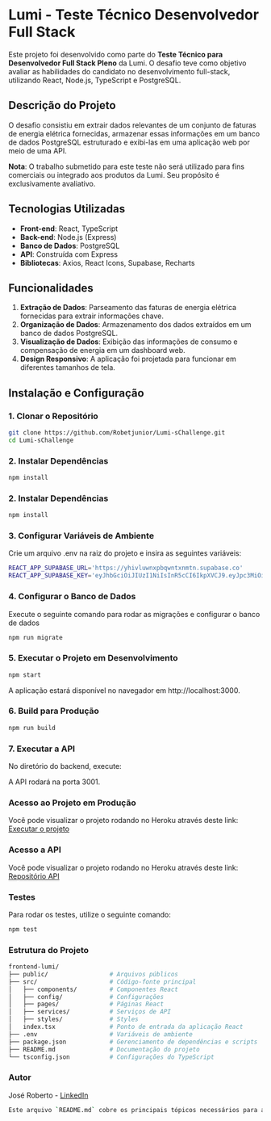 # Lumi - Teste Técnico Desenvolvedor Full Stack

Este projeto foi desenvolvido como parte do **Teste Técnico para Desenvolvedor Full Stack Pleno** da Lumi. O desafio teve como objetivo avaliar as habilidades do candidato no desenvolvimento full-stack, utilizando React, Node.js, TypeScript e PostgreSQL.

## Descrição do Projeto

O desafio consistiu em extrair dados relevantes de um conjunto de faturas de energia elétrica fornecidas, armazenar essas informações em um banco de dados PostgreSQL estruturado e exibi-las em uma aplicação web por meio de uma API.

**Nota**: O trabalho submetido para este teste não será utilizado para fins comerciais ou integrado aos produtos da Lumi. Seu propósito é exclusivamente avaliativo.

## Tecnologias Utilizadas

- **Front-end**: React, TypeScript
- **Back-end**: Node.js (Express)
- **Banco de Dados**: PostgreSQL
- **API**: Construída com Express
- **Bibliotecas**: Axios, React Icons, Supabase, Recharts

## Funcionalidades

1. **Extração de Dados**: Parseamento das faturas de energia elétrica fornecidas para extrair informações chave.
2. **Organização de Dados**: Armazenamento dos dados extraídos em um banco de dados PostgreSQL.
3. **Visualização de Dados**: Exibição das informações de consumo e compensação de energia em um dashboard web.
4. **Design Responsivo**: A aplicação foi projetada para funcionar em diferentes tamanhos de tela.

## Instalação e Configuração

### 1. Clonar o Repositório
```bash
git clone https://github.com/Robetjunior/Lumi-sChallenge.git
cd Lumi-sChallenge
```

### 2. Instalar Dependências
```bash
npm install
```

### 2. Instalar Dependências
```bash
npm install
```

### 3. Configurar Variáveis de Ambiente
Crie um arquivo .env na raiz do projeto e insira as seguintes variáveis:
```bash
REACT_APP_SUPABASE_URL='https://yhivluwnxpbqwntxnmtn.supabase.co'
REACT_APP_SUPABASE_KEY='eyJhbGciOiJIUzI1NiIsInR5cCI6IkpXVCJ9.eyJpc3MiOiJzdXBhYmFzZSIsInJlZiI6InloaXZsdXdueHBicXdudHhubXRuIiwicm9sZSI6ImFub24iLCJpYXQiOjE3MjkxNjk2NjksImV4cCI6MjA0NDc0NTY2OX0.D5513Hj3C-8MWLsDQvXsken8xjI-igdHJqmXNPAVT3Q'
```

### 4. Configurar o Banco de Dados
Execute o seguinte comando para rodar as migrações e configurar o banco de dados
```bash
npm run migrate
```

### 5. Executar o Projeto em Desenvolvimento
```bash
npm start
```

A aplicação estará disponível no navegador em http://localhost:3000.

### 6. Build para Produção
```bash
npm run build
```

### 7. Executar a API
No diretório do backend, execute:

A API rodará na porta 3001.

### Acesso ao Projeto em Produção
Você pode visualizar o projeto rodando no Heroku através deste link:
[Executar o projeto](https://lumi-front-82af2d71e234.herokuapp.com/)

### Acesso a API
Você pode visualizar o projeto rodando no Heroku através deste link:
[Repositório API](https://github.com/Robetjunior/Lumi-sChallenge/)

### Testes
Para rodar os testes, utilize o seguinte comando:
```bash
npm test
```

### Estrutura do Projeto
```bash
frontend-lumi/
├── public/                 # Arquivos públicos
├── src/                    # Código-fonte principal
│   ├── components/         # Componentes React
│   ├── config/             # Configurações 
│   ├── pages/              # Páginas React
│   ├── services/           # Serviços de API
│   ├── styles/             # Styles 
│   index.tsx               # Ponto de entrada da aplicação React
├── .env                    # Variáveis de ambiente
├── package.json            # Gerenciamento de dependências e scripts
├── README.md               # Documentação do projeto
└── tsconfig.json           # Configurações do TypeScript
```

### Autor
José Roberto - [LinkedIn](https://www.linkedin.com/in/jos%C3%A9-roberto-dev/)

```bash
Este arquivo `README.md` cobre os principais tópicos necessários para a documentação do seu projeto, como a instalação, configuração, execução, tecnologias utilizadas, e outras informações relevantes. Certifique-se de ajustar as variáveis de ambiente e os links conforme o necessário.
```

